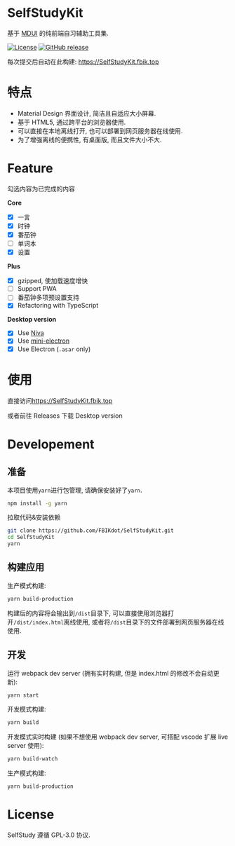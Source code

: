 # SelfStudyKit

基于 [MDUI](https://github.com/zdhxiong/mdui) 的纯前端自习辅助工具集.

[![License](https://img.shields.io/github/license/FBIKdot/SelfStudyKit?color=blue)](https://github.com/FBIKdot/SelfStudyKit)
[![GitHub release](https://img.shields.io/github/v/release/FBIKdot/SelfStudyKit)](https://github.com/FBIKdot/SelfStudyKit/releases)

每次提交后自动在此构建: <https://SelfStudyKit.fbik.top>

# 特点

-   Material Design 界面设计, 简洁且自适应大小屏幕.
-   基于 HTML5, 通过跨平台的浏览器使用.
-   可以直接在本地离线打开, 也可以部署到网页服务器在线使用.
-   为了增强离线的便携性, 有桌面版, 而且文件大小不大.

# Feature

勾选内容为已完成的内容

**Core**

-   [x] 一言
-   [x] 时钟
-   [x] 番茄钟
-   [ ] 单词本
-   [x] 设置

**Plus**

-   [x] gzipped, 使加载速度增快
-   [ ] Support PWA
-   [ ] 番茄钟多项预设置支持
-   [x] Refactoring with TypeScript

**Desktop version**

-   [x] Use [Niva](https://github.com/bramblex/niva)
-   [x] Use [mini-electron](https://github.com/weolar/miniblink49#mini-electron)
-   [x] Use Electron (`.asar` only)

# 使用

直接访问<https://SelfStudyKit.fbik.top>

或者前往 Releases 下载 Desktop version

# Developement

## 准备

本项目使用`yarn`进行包管理, 请确保安装好了`yarn`.

```bash
npm install -g yarn
```

拉取代码&安装依赖

```bash
git clone https://github.com/FBIKdot/SelfStudyKit.git
cd SelfStudyKit
yarn
```

## 构建应用

生产模式构建:

```bash
yarn build-production
```

构建后的内容将会输出到`/dist`目录下, 可以直接使用浏览器打开`/dist/index.html`离线使用, 或者将`/dist`目录下的文件部署到网页服务器在线使用.

## 开发

运行 webpack dev server (拥有实时构建, 但是 index.html 的修改不会自动更新):

```bash
yarn start
```

开发模式构建:

```bash
yarn build
```

开发模式实时构建 (如果不想使用 webpack dev server, 可搭配 vscode 扩展 live server 使用):

```bash
yarn build-watch
```

生产模式构建:

```bash
yarn build-production
```

# License

SelfStudy 遵循 GPL-3.0 协议.
